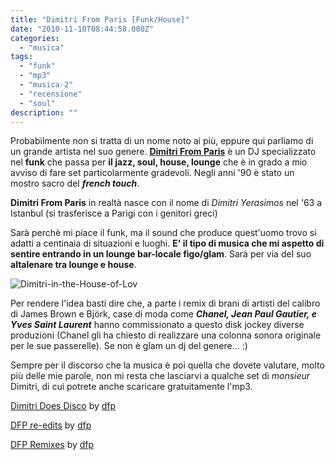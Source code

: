 ```yaml
---
title: "Dimitri From Paris [Funk/House]"
date: "2010-11-10T08:44:58.000Z"
categories:
  - "musica"
tags:
  - "funk"
  - "mp3"
  - "musica-2"
  - "recensione"
  - "soul"
description: ""
---
```


Probabilmente non si tratta di un nome noto ai più, eppure qui parliamo di un grande artista nel suo genere. [**Dimitri From Paris**](http://www.dimitrifromparis.com/) è un DJ specializzato nel **funk** che passa per **il jazz, soul, house, lounge** che è in grado a mio avviso di fare set particolarmente gradevoli. Negli anni '90 è stato un mostro sacro del **_french touch_**.

**Dimitri From Paris** in realtà nasce con il nome di _Dimitri Yerasimos_ nel '63 a Istanbul (si trasferisce a Parigi con i genitori greci)

Sarà perchè mi piace il funk, ma il sound che produce quest'uomo trovo si adatti a centinaia di situazioni e luoghi. **E' il tipo di musica che mi aspetto di sentire entrando in un lounge bar-locale figo/glam**. Sarà per via del suo **altalenare tra lounge e house**.

![](https://enricodeleo.s3.eu-south-1.amazonaws.com/uploads/2010/11/Dimitri-in-the-House-of-Lov.jpg "Dimitri-in-the-House-of-Lov")

Per rendere l'idea basti dire che, a parte i remix di brani di artisti del calibro di James Brown e Björk, case di moda come **_Chanel, Jean Paul Gautier, e Yves Saint Laurent_** hanno commissionato a questo disk jockey diverse produzioni (Chanel gli ha chiesto di realizzare una colonna sonora originale per le sue passerelle). Se non è glam un dj del genere... :)

Sempre per il discorso che la musica è poi quella che dovete valutare, molto più delle mie parole, non mi resta che lasciarvi a qualche set di _monsieur_ Dimitri, di cui potrete anche scaricare gratuitamente l'mp3.

  [Dimitri Does Disco](http://soundcloud.com/dfp/dimitri-does-disco) by [dfp](http://soundcloud.com/dfp)

  [DFP re-edits](http://soundcloud.com/dfp/sets/dfp-re-edits) by [dfp](http://soundcloud.com/dfp)

  [DFP Remixes](http://soundcloud.com/dfp/sets/dfp-remixes) by [dfp](http://soundcloud.com/dfp)
